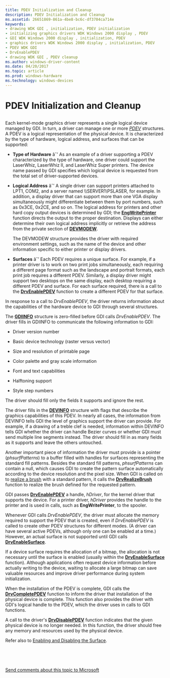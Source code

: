 ```yaml
---
title: PDEV Initialization and Cleanup
description: PDEV Initialization and Cleanup
ms.assetid: 26651869-861a-4be8-bc6c-df3704ca714e
keywords:
- drawing WDK GDI , initialization, PDEV initialization
- initializing graphics drivers WDK Windows 2000 display , PDEV
- GDI WDK Windows 2000 display , initialization, PDEV
- graphics drivers WDK Windows 2000 display , initialization, PDEV
- PDEV WDK GDI
- DrvEnablePDEV
- drawing WDK GDI , PDEV cleanup
ms.author: windows-driver-content
ms.date: 04/20/2017
ms.topic: article
ms.prod: windows-hardware
ms.technology: windows-devices
---
```


# PDEV Initialization and Cleanup


## <span id="ddk_pdev_initialization_and_cleanup_gg"></span><span id="DDK_PDEV_INITIALIZATION_AND_CLEANUP_GG"></span>


Each kernel-mode graphics driver represents a single logical device managed by GDI. In turn, a driver can manage one or more [*PDEV*](https://msdn.microsoft.com/library/windows/hardware/ff556325#wdkgloss-pdev) structures. A PDEV is a logical representation of the physical device. It is characterized by the type of hardware, logical address, and surfaces that can be supported:

-   **Type of Hardware** âˆ’ As an example of a driver supporting a PDEV characterized by the type of hardware, one driver could support the LaserWhiz, LaserWhiz II, and LaserWhiz Super printers. The device name passed by GDI specifies which logical device is requested from the total set of driver-supported devices.

-   **Logical Address** âˆ’ A single driver can support printers attached to LPT1, COM2, and a server named \\\\SERVER1\\PSLASER, for example. In addition, a display driver that can support more than one VGA display simultaneously might differentiate between them by port numbers, such as 0x3CE, 0x2CE, and so on. The logical address for printers and other hard copy output devices is determined by GDI; the [**EngWritePrinter**](https://msdn.microsoft.com/library/windows/hardware/ff565467) function directs the output to the proper destination. Displays can either determine their own logical address implicitly or retrieve the address from the private section of [**DEVMODEW**](https://msdn.microsoft.com/library/windows/hardware/ff552837).

    The DEVMODEW structure provides the driver with required environment settings, such as the name of the device and other information specific to either printer or display drivers.

-   **Surfaces** âˆ’ Each PDEV requires a unique surface. For example, if a printer driver is to work on two print jobs simultaneously, each requiring a different page format such as the landscape and portrait formats, each print job requires a different PDEV. Similarly, a display driver might support two desktops on the same display, each desktop requiring a different PDEV and surface. For each surface required, there is a call to the [**DrvEnablePDEV**](https://msdn.microsoft.com/library/windows/hardware/ff556211) function to create a different PDEV for that surface.

In response to a call to *DrvEnablePDEV*, the driver returns information about the capabilities of the hardware device to GDI through several structures.

The [**GDIINFO**](https://msdn.microsoft.com/library/windows/hardware/ff566484) structure is zero-filled before GDI calls *DrvEnablePDEV*. The driver fills in GDIINFO to communicate the following information to GDI:

-   Driver version number

-   Basic device technology (raster versus vector)

-   Size and resolution of printable page

-   Color palette and gray scale information

-   Font and text capabilities

-   Halftoning support

-   Style step numbers

The driver should fill only the fields it supports and ignore the rest.

The driver fills in the [**DEVINFO**](https://msdn.microsoft.com/library/windows/hardware/ff552835) structure with flags that describe the graphics capabilities of this PDEV. In nearly all cases, the information from DEVINFO tells GDI the level of graphics support the driver can provide. For example, if a drawing of a treble clef is needed, information within DEVINFO tells GDI whether the driver can handle Bezier curves or whether GDI must send multiple line segments instead. The driver should fill in as many fields as it supports and leave the others untouched.

Another important piece of information the driver must provide is a pointer (*phsurfPatterns*) to a buffer filled with handles for surfaces representing the standard fill patterns. Besides the standard fill patterns, *phsurfPatterns* can contain a null, which causes GDI to create the pattern surface automatically according to the device resolution and the pixel size. When GDI is called on to [realize a brush](realizing-brushes.md) with a standard pattern, it calls the [**DrvRealizeBrush**](https://msdn.microsoft.com/library/windows/hardware/ff556273) function to realize the brush defined for the requested pattern.

GDI passes [**DrvEnablePDEV**](https://msdn.microsoft.com/library/windows/hardware/ff556211) a handle, *hDriver*, for the kernel driver that supports the device. For a printer driver, *hDriver* provides the handle to the printer and is used in calls, such as **EngWritePrinter**, to the spooler.

Whenever GDI calls *DrvEnablePDEV*, the driver must allocate the memory required to support the PDEV that is created, even if *DrvEnablePDEV* is called to create other PDEV structures for different modes. (A driver can have several active PDEVs, although only one can be enabled at a time.) However, an actual surface is not supported until GDI calls [**DrvEnableSurface**](https://msdn.microsoft.com/library/windows/hardware/ff556214).

If a device surface requires the allocation of a bitmap, the allocation is not necessary until the surface is enabled (usually within the [**DrvEnableSurface**](https://msdn.microsoft.com/library/windows/hardware/ff556214) function). Although applications often request device information before actually writing to the device, waiting to allocate a large bitmap can save valuable resources and improve driver performance during system initialization.

When the installation of the PDEV is complete, GDI calls the [**DrvCompletePDEV**](https://msdn.microsoft.com/library/windows/hardware/ff556181) function to inform the driver that installation of the physical device is complete. This function also provides the driver with GDI's logical handle to the PDEV, which the driver uses in calls to GDI functions.

A call to the driver's [**DrvDisablePDEV**](https://msdn.microsoft.com/library/windows/hardware/ff556198) function indicates that the given physical device is no longer needed. In this function, the driver should free any memory and resources used by the physical device.

Refer also to [Enabling and Disabling the Surface](enabling-and-disabling-the-surface.md).

 

 

[Send comments about this topic to Microsoft](mailto:wsddocfb@microsoft.com?subject=Documentation%20feedback%20[display\display]:%20PDEV%20Initialization%20and%20Cleanup%20%20RELEASE:%20%282/10/2017%29&body=%0A%0APRIVACY%20STATEMENT%0A%0AWe%20use%20your%20feedback%20to%20improve%20the%20documentation.%20We%20don't%20use%20your%20email%20address%20for%20any%20other%20purpose,%20and%20we'll%20remove%20your%20email%20address%20from%20our%20system%20after%20the%20issue%20that%20you're%20reporting%20is%20fixed.%20While%20we're%20working%20to%20fix%20this%20issue,%20we%20might%20send%20you%20an%20email%20message%20to%20ask%20for%20more%20info.%20Later,%20we%20might%20also%20send%20you%20an%20email%20message%20to%20let%20you%20know%20that%20we've%20addressed%20your%20feedback.%0A%0AFor%20more%20info%20about%20Microsoft's%20privacy%20policy,%20see%20http://privacy.microsoft.com/default.aspx. "Send comments about this topic to Microsoft")




